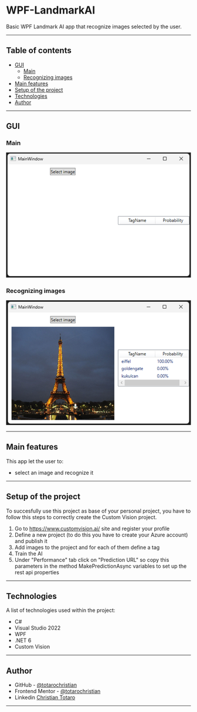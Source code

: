 # WPF-LandmarkAI
Basic WPF Landmark AI app that recognize images selected by the user.
***

## Table of contents
- [GUI](#gui)
  - [Main](#main)
  - [Recognizing images](#recognizing-images)
- [Main features](#main-features)
- [Setup of the project](#setup-of-the-project)
- [Technologies](#technologies)
- [Author](#author)
***

## GUI
### Main 
![](/Screenshots/Main.png)

### Recognizing images
![](/Screenshots/RecognizingImages.png)
***

## Main features
This app let the user to:
* select an image and recognize it
***

## Setup of the project
To succesfully use this project as base of your personal project, you have to follow this steps to correctly create the Custom Vision project.
1) Go to https://www.customvision.ai/ site and register your profile
2) Define a new project (to do this you have to create your Azure account) and publish it
3) Add images to the project and for each of them define a tag
4) Train the AI
5) Under "Performance" tab click on "Prediction URL" so copy this parameters in the method MakePredictionAsync variables to set up the rest api properties
***

## Technologies
A list of technologies used within the project:
* C#
* Visual Studio 2022
* WPF
* .NET 6
* Custom Vision
***

## Author
- GitHub - [@totarochristian](https://github.com/totarochristian)
- Frontend Mentor - [@totarochristian](https://www.frontendmentor.io/profile/totarochristian)
- Linkedin [Christian Totaro](https://www.linkedin.com/in/christian-totaro-080a7018a/)
***